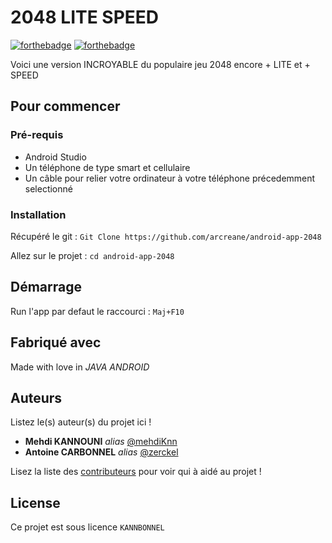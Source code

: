 # 2048 LITE SPEED

[![forthebadge](http://forthebadge.com/images/badges/built-with-love.svg)](http://forthebadge.com)  [![forthebadge](http://forthebadge.com/images/badges/powered-by-electricity.svg)](http://forthebadge.com)

Voici une version INCROYABLE du populaire jeu 2048 encore + LITE et + SPEED

## Pour commencer

### Pré-requis

- Android Studio
- Un téléphone de type smart et cellulaire
- Un câble pour relier votre ordinateur à votre téléphone précedemment selectionné

### Installation

Récupéré le git : ``Git Clone https://github.com/arcreane/android-app-2048``

Allez sur le projet : ``cd android-app-2048``

## Démarrage

Run l'app par defaut le raccourci : ``Maj+F10``

## Fabriqué avec

Made with love in *JAVA ANDROID* 

## Auteurs
Listez le(s) auteur(s) du projet ici !
* **Mehdi KANNOUNI** _alias_ [@mehdiKnn](https://github.com/mehdiKnn)
* **Antoine CARBONNEL** _alias_ [@zerckel](https://github.com/zerckel)

Lisez la liste des [contributeurs](https://github.com/arcreane/android-app-2048/contributors) pour voir qui à aidé au projet !

## License

Ce projet est sous licence ``KANNBONNEL``

